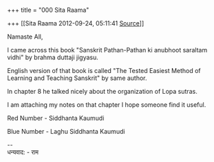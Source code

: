 +++
title = "000 Sita Raama"

+++
[[Sita Raama	2012-09-24, 05:11:41 [Source](https://groups.google.com/g/samskrita/c/syZxjNyRLFY)]]



Namaste All,

I came across this book "Sanskrit Pathan-Pathan ki anubhoot saraltam vidhi" by brahma duttaji jigyasu.

English version of that book is called "The Tested Easiest Method of Learning and Teaching Sanskrit" by same author.

In chapter 8 he talked nicely about the organization of Lopa sutras.

I am attaching my notes on that chapter I hope someone find it useful.

  

Red Number - Siddhanta Kaumudi

Blue Number - Laghu Siddhanta Kaumudi

--  
धन्यवाद: - राम  

